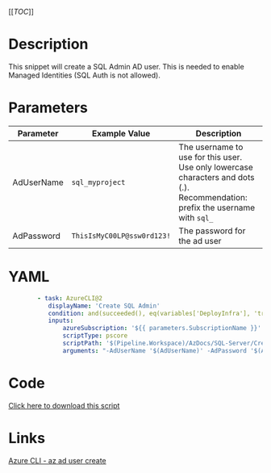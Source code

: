 [[_TOC_]]

# Description

This snippet will create a SQL Admin AD user. This is needed to enable Managed Identities (SQL Auth is not allowed).

# Parameters

| Parameter  | Example Value              | Description                                                                                                                    |
| ---------- | -------------------------- | ------------------------------------------------------------------------------------------------------------------------------ |
| AdUserName | `sql_myproject`            | The username to use for this user. Use only lowercase characters and dots (.). Recommendation: prefix the username with `sql_` |
| AdPassword | `ThisIsMyC00LP@ssw0rd123!` | The password for the ad user                                                                                                   |

# YAML

```yaml
        - task: AzureCLI@2
           displayName: 'Create SQL Admin'
           condition: and(succeeded(), eq(variables['DeployInfra'], 'true'))
           inputs:
               azureSubscription: '${{ parameters.SubscriptionName }}'
               scriptType: pscore
               scriptPath: '$(Pipeline.Workspace)/AzDocs/SQL-Server/Create-SQL-Admin.ps1'
               arguments: "-AdUserName '$(AdUserName)' -AdPassword '$(AdPassword)'"
```

# Code

[Click here to download this script](../../../../src/SQL-Server/Create-SQL-Admin.ps1)

# Links

[Azure CLI - az ad user create](https://docs.microsoft.com/en-us/cli/azure/ad/user?view=azure-cli-latest#az_ad_user_create)
